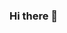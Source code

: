 ### Hi there 👋

<!--
**minslow/minslow** is a ✨ _special_ ✨ repository because its `README.md` (this file) appears on your GitHub profile.

Here are some ideas to get you started:


https://user-images.githubusercontent.com/71661658/213453379-9c891014-d052-4daa-b4ff-f5bd5608efe4.mp4


- 🔭 I’m currently working on ...
- 🌱 I’m currently learning ...
- 👯 I’m looking to collaborate on ...
- 🤔 I’m looking for help with ...
- 💬 Ask me about ...
- 📫 How to reach me: ...
- 😄 Pronouns: ...
- ⚡ Fun fact: ...
-->
